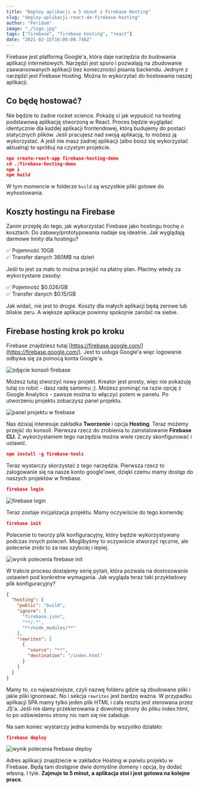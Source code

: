 ```yaml
---
title: "Deploy aplikacji w 5 minut z Firebase Hosting"
slug: "deploy-aplikacji-react-do-firebase-hosting"
author: "Feridum"
image: "./logo.jpg"
tags: ["firebase", "firebase hosting", "react"]
date: "2021-02-15T16:00:00.746Z"
---
```


Firebase jest platformą Google'a, która daje narzędzia do budowania aplikacji internetowych. Narzędzi jest sporo i pozwalają na zbudowanie zaawansowanych aplikacji bez konieczności pisania backendu. Jednym z narzędzi jest Firebase Hosting. Można to wykorzytać do hostowania naszej aplikacji.

<!--more-->

## Co będę hostować?

Nie będzie to żadne rocket science. Pokażę ci jak wypuścić na hosting podstawową aplikację stworzoną w React. Proces będzie wyglądać identycznie dla każdej aplikacji frontendowej, którą budujemy do postaci statycznych plików. Jeśli pracujesz nad swoją aplikacją, to możesz ją wykorzystać. A jeśli nie masz żadnej aplikacji (albo boisz się wykorzystać aktualną) to spróbuj na czystym projekcie.

```json
npx create-react-app firebase-hosting-demo
cd ./firebase-hosting-demo
npm i
npm build
```

W tym momencie w folderze `build` są wszystkie pliki gotowe do wyhostowania.

## Koszty hostingu na Firebase

Zanim przejdę do tego, jak wykorzystać Firebase jako hostingu trochę o kosztach. Do zabawy/prototypowania nadaje się idealnie. Jak wyglądają darmowe limity dla hostingu?

✅ Pojemność 10GB  
✅ Transfer danych 360MB na dzień

Jeśli to jest za mało to można przejść na płatny plan. Płacimy wtedy za wykorzystane zasoby: 

✅ Pojemność $0.026/GB  
✅ Transfer danych $0.15/GB

Jak widać, nie jest to drogie. Koszty dla małych aplikacji będą zerowe lub bliskie zeru. A większe aplikacje powinny spokojnie zarobić na siebie.

## Firebase hosting krok po kroku

Firebase znajdziesz tutaj [https://firebase.google.com/](https://firebase.google.com/). Jest to usługa Google'a więc logowanie odbywa się za pomocą konta Google'a. 

![zdjęcie konsoli firebase](./konsola.png)

Możesz tutaj stworzyć nowy projekt. Kreator jest prosty, więc nie pokazuję tutaj co robić - dasz radę samemu ;). Możesz pominąć na razie opcję z Google Analytics - zawsze można to włączyć potem w panelu. Po utworzeniu projektu zobaczysz panel projektu.

![panel projektu w firebase](./panel_projekty.png)

Nas dzisiaj interesuje zakładka **Tworzenie** i opcja **Hosting**. Teraz możemy przejść do konsoli. Pierwsza rzecz do zrobienia to zainstalowanie **Firebase CLI**. Z wykorzystaniem tego narzędzia można wiele rzeczy skonfigurować i ustawić. 

```json
npm install -g firebase-tools
```

Teraz wystarczy skorzystać z tego narzędzia. Pierwsza rzecz to zalogowanie się na nasze konto google'owe, dzięki czemu mamy dostęp do naszych projektów w firebase.

```json
firebase login
```

![firebase login](./login.png)

Teraz zostaje inicjalizacja projektu. Mamy oczywiście do tego komendę:

```json
firebase init
```

Polecenie to tworzy plik konfiguracyjny, który będzie wykorzystywany podczas innych poleceń. Moglibyśmy to oczywiście stworzyć ręcznie, ale polecenie zrobi to za nas szybciej i lepiej. 

![wynik polecenia firebase init](./init.png)

W trakcie procesu dostajemy serię pytań, która pozwala na dostosowanie ustawień pod konkretne wymagania. Jak wygląda teraz taki przykładowy plik konfiguracyjny?

```json
{
  "hosting": {
    "public": "build",
    "ignore": [
      "firebase.json",
      "**/.*",
      "**/node_modules/**"
    ],
    "rewrites": [
      {
        "source": "**",
        "destination": "/index.html"
      }
    ]
  }
}
```

Mamy to, co najważniejsze, czyli nazwę folderu gdzie są zbudowane pliki i jakie pliki ignorować. No i sekcja `rewrites` jest bardzo ważna. W przypadku aplikacji SPA mamy tylko jeden plik HTML i cała reszta jest sterowana przez JS'a. Jeśli nie damy przekierowania z dowolnej strony do pliku index.html, to po odświeżeniu strony nic nam się nie załaduje.

Na sam koniec wystarczy jedna komenda by wszystko działało:

```json
firebase deploy
```

![wynik polecenia firebase deploy](./deploy.png)

Adres aplikacji znajdziecie w zakładce Hosting w panelu projektu w Firebase. Będą tam dostępne dwie domyślne domeny i opcja, by dodać własną. I tyle. **Zajmuje to 5 minut, a aplikacja stoi i jest gotowa na kolejne prace**.